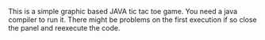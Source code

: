This is a simple graphic based JAVA tic tac toe game. You need a java compiler to run it. There might be problems on the first execution if so close the panel and reexecute the code.
